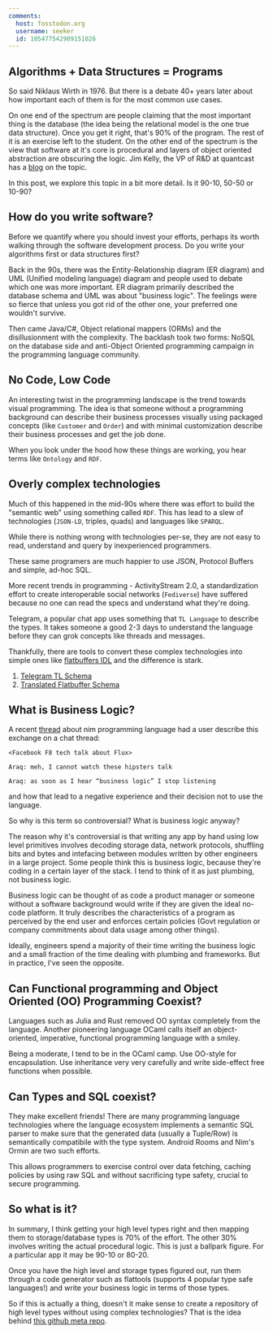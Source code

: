 ```yaml
---
comments:
  host: fosstodon.org
  username: seeker
  id: 105477542909151026
---
```


## Algorithms + Data Structures = Programs

So said Niklaus Wirth in 1976. But there is a debate 40+ years later about how important
each of them is for the most common use cases.

On one end of the spectrum are people claiming that the most
important thing is the database (the idea being the relational
model is the one true data structure). Once you get it right,
that's 90% of the program. The rest of it is an exercise left to the
student. On the other end of the spectrum is the view that software
at it's core is procedural and layers of object oriented abstraction
are obscuring the logic. Jim Kelly, the VP of R&D at quantcast has a
[blog](https://www.quantcast.com/blog/death-by-1000-layers-the-perils-of-over-abstraction-in-java/)
on the topic.

In this post, we explore this topic in a bit more detail. Is it 90-10, 50-50 or 10-90?

## How do you write software?

Before we quantify where you should invest your efforts, perhaps its worth walking through the
software development process. Do you write your algorithms first or data structures first?

Back in the 90s, there was the Entity-Relationship diagram (ER diagram)
and UML (Unified modeling language) diagram and people used to debate which one
was more important. ER diagram primarily described the database schema and UML
was about "business logic". The feelings were so fierce that unless you
got rid of the other one, your preferred one wouldn't survive.

Then came Java/C#, Object relational mappers (ORMs) and the
disillusionment with the complexity. The backlash took two forms: NoSQL
on the database side and anti-Object Oriented programming campaign in
the programming language community.

## No Code, Low Code

An interesting twist in the programming landscape is the trend towards visual programming. The idea
is that someone without a programming background can describe their business processes visually using
packaged concepts (like `Customer` and `Order`) and with minimal customization describe their business
processes and get the job done.

When you look under the hood how these things are working, you hear terms like `Ontology` and `RDF`.

## Overly complex technologies

Much of this happened in the mid-90s where there was effort to build the "semantic web" using something
called `RDF`. This has lead to a slew of technologies (`JSON-LD`, triples, quads) and languages like `SPARQL`.

While there is nothing wrong with technologies per-se, they are not easy to read, understand and query
by inexperienced programmers.

These same programers are much happier to use JSON, Protocol Buffers and simple, ad-hoc SQL.

More recent trends in programming - ActivityStream 2.0, a standardization effort to create interoperable
social networks (`Fediverse`) have suffered because no one can read the specs and
understand what they're doing.

Telegram, a popular chat app uses something that `TL Language` to describe the types. It takes someone a
good 2-3 days to understand the language before they can grok concepts like threads and messages.

Thankfully, there are tools to convert these complex technologies into simple ones like [flatbuffers IDL](
https://adsharma.github.io/flattools/) and the difference is stark.

1. [Telegram TL Schema](https://raw.githubusercontent.com/adsharma/tdlib.fbs/45d205684f1f19476762babc4e0758ee81983387/telegram_api.tl)
2. [Translated Flatbuffer Schema](https://raw.githubusercontent.com/adsharma/tdlib.fbs/45d205684f1f19476762babc4e0758ee81983387/core.fbs)

## What is Business Logic?

A recent [thread](https://news.ycombinator.com/item?id=25594323) about nim programming language
had a user describe this exchange on a chat thread:

```
<Facebook F8 tech talk about Flux>

Araq: meh, I cannot watch these hipsters talk

Araq: as soon as I hear “business logic” I stop listening
```

and how that lead to a negative experience and their decision not to use the language.

So why is this term so controversial? What is business logic anyway?

The reason why it's controversial is that writing any app by hand using low level primitives
involves decoding storage data, network protocols, shuffling bits and bytes and intefacing
between modules written by other engineers in a large project. Some people think this is business
logic, because they're coding in a certain layer of the stack. I tend
to think of it as just plumbing, not business logic.

Business logic can be thought of as code a product manager or someone without a software background would
write if they are given the ideal no-code platform. It truly describes the characteristics of a program as
perceived by the end user and enforces certain policies (Govt regulation or company commitments about data
usage among other things).

Ideally, engineers spend a majority of their time writing the business
logic and a small fraction of the time dealing with plumbing and
frameworks. But in practice, I've seen the opposite.

## Can Functional programming and Object Oriented (OO) Programming Coexist?

Languages such as Julia and Rust removed OO syntax completely from
the language. Another pioneering language OCaml calls itself an
object-oriented, imperative, functional programming language with
a smiley.

Being a moderate, I tend to be in the OCaml camp. Use OO-style for
encapsulation. Use inheritance very very carefully and write side-effect
free functions when possible.

## Can Types and SQL coexist?

They make excellent friends! There are many programming language technologies where the language ecosystem
implements a semantic SQL parser to make sure that the generated data (usually a Tuple/Row) is semantically
compatibile with the type system. Android Rooms and Nim's Ormin are two such efforts.

This allows programmers to exercise control over data fetching, caching policies by using raw SQL and without
sacrificing type safety, crucial to secure programming.

## So what is it?

In summary, I think getting your high level types right and then mapping them to storage/database
types is 70% of the effort. The other 30% involves writing the actual procedural logic. This is
just a ballpark figure. For a particular app it may be 90-10 or 80-20.

Once you have the high level and storage types figured out, run them through a code generator such as
flattools (supports 4 popular type safe languages!) and write your business logic in terms of those types.

So if this is actually a thing, doesn't it make sense to create a repository of high level types
without using complex technologies? That is the idea behind [this github meta repo](https://github.com/adsharma/fbs-schemas).
